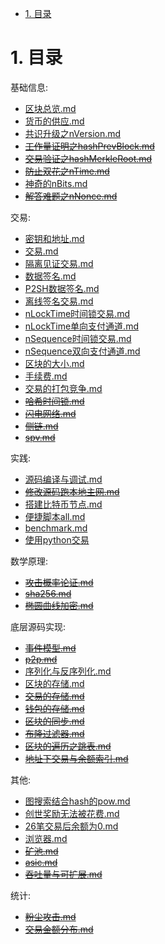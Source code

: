 <!-- TOC -->

- [1. 目录](#1-目录)

<!-- /TOC -->


<a id="markdown-1-目录" name="1-目录"></a>
# 1. 目录

基础信息:
* [区块总览.md](./区块总览.md)
* [货币的供应.md](./货币的供应.md)
* [共识升级之nVersion.md](./共识升级之nVersion.md)
* ~~[工作量证明之hashPrevBlock.md](./工作量证明之hashPrevBlock.md)~~
* ~~[交易验证之hashMerkleRoot.md](./交易验证之hashMerkleRoot.md)~~
* ~~[防止双花之nTime.md](./防止双花之nTime.md)~~
* [神奇的nBits.md](./神奇的nBits.md)
* ~~[解答难题之nNonce.md](./解答难题之nNonce.md)~~

交易:
* [密钥和地址.md](./密钥和地址.md)
* [交易.md](./交易.md)
* [隔离见证交易.md](./隔离见证交易.md)
* [数据签名.md](./数据签名.md)
* [P2SH数据签名.md](./P2SH数据签名.md)
* [离线签名交易.md](./离线签名交易.md)
* [nLockTime时间锁交易.md](./nLockTime时间锁交易.md)
* [nLockTime单向支付通道.md](./nLockTime单向支付通道.md)
* [nSequence时间锁交易.md](./nSequence时间锁交易.md)
* [nSequence双向支付通道.md](./nSequence双向支付通道.md)
* [区块的大小.md](./区块的大小.md)
* [手续费.md](./手续费.md)
* [交易的打包竞争.md](./交易的打包竞争.md)
* ~~[哈希时间锁.md](./哈希时间锁.md)~~
* ~~[闪电网络.md](./闪电网络.md)~~
* ~~[侧链.md](./侧链)~~
* ~~[spv.md](./spv.md)~~

实践:
* [源码编译与调试.md](./源码编译与调试.md)
* ~~[修改源码跑本地主网.md](./修改源码本地跑主网.md)~~
* [搭建比特币节点.md](./搭建比特币节点.md)
* [便捷脚本all.md](./便捷脚本all.md)
* [benchmark.md](./benchmark.md)
* [使用python交易](./使用python交易.md)

数学原理:
* ~~[攻击概率论证.md](./攻击概率论证.md)~~
* ~~[sha256.md](./sha256.md)~~
* ~~[椭圆曲线加密.md](./椭圆曲线加密.md)~~

底层源码实现:
* ~~[事件模型.md](./事件模型.md)~~
* ~~[p2p.md](./p2p.md)~~
* [序列化与反序列化.md](./序列化与反序列化.md)
* [区块的存储.md](./区块的存储.md)
* ~~[交易的存储.md](./交易的存储.md)~~
* ~~[钱包的存储.md](./钱包的存储.md)~~
* ~~[区块的同步.md](./区块的同步.md)~~
* ~~[布隆过滤器.md](./布隆过滤器.md)~~
* ~~[区块的遍历之跳表.md](./区块的遍历之跳表.md)~~
* ~~[地址下交易与余额索引.md](./地址下交易与余额索引)~~

其他:
* [图搜索结合hash的pow.md](./图搜索结合hash的pow.md)
* [创世奖励无法被花费.md](./创世奖励无法被花费.md)
* [26笔交易后余额为0.md](./26笔交易后余额为0.md)
* [浏览器.md](./浏览器.md)
* ~~[矿池.md](./矿池.md)~~
* ~~[asic.md](./asic.md)~~
* ~~[吞吐量与可扩展.md](./吞吐量与可扩展.md)~~

统计:
* ~~[粉尘攻击.md](./粉尘攻击.md)~~
* ~~[交易金额分布.md](./交易金额分布.md)~~
